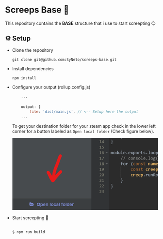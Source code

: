 # Screeps Base 👾

This repository contains the **BASE** structure that i use to start screepting 😉


## ⚙️ Setup
- Clone the repository
    ```
    git clone git@github.com:SyNeto/screeps-base.git 
    ```
- Install dependencies
    ```
    npm install
    ```
- Configure your output (rollup.config.js)
    ```js
        ...

        output: {
            file: 'dist/main.js', // <-- Setup here the output
        ...

    ```
    
    To get your destination folder for your steam app check in the lower left corner
    for a button labeled as `Open local folder` (Check figure below).

    ![The button](./docs/img/setup_0001.png)

- Start screepting 🤖
    ```

    $ npm run build
    ```